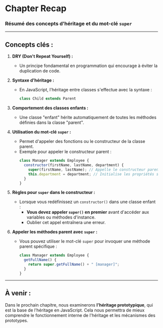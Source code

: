 # **Chapter Recap**

### **Résumé des concepts d'héritage et du mot-clé `super`**

---

## **Concepts clés :**

1. **DRY (Don't Repeat Yourself) :**
   - Un principe fondamental en programmation qui encourage à éviter la duplication de code.

2. **Syntaxe d'héritage :**
   - En JavaScript, l'héritage entre classes s'effectue avec la syntaxe :
     ```javascript
     class Child extends Parent
     ```

3. **Comportement des classes enfants :**
   - Une classe "enfant" hérite automatiquement de toutes les méthodes définies dans la classe "parent".

4. **Utilisation du mot-clé `super` :**
   - Permet d'appeler des fonctions ou le constructeur de la classe parent.
   - Exemple pour appeler le constructeur parent :
     ```javascript
     class Manager extends Employee {
       constructor(firstName, lastName, department) {
         super(firstName, lastName); // Appelle le constructeur parent
         this.department = department; // Initialise les propriétés spécifiques à Manager
       }
     }
     ```

5. **Règles pour `super` dans le constructeur :**
   - Lorsque vous redéfinissez un `constructor()` dans une classe enfant :
     - **Vous devez appeler `super()` en premier** avant d'accéder aux variables ou méthodes d'instance.
     - Oublier cet appel entraînera une erreur.

6. **Appeler les méthodes parent avec `super` :**
   - Vous pouvez utiliser le mot-clé `super` pour invoquer une méthode parent spécifique :
     ```javascript
     class Manager extends Employee {
       getFullName() {
         return super.getFullName() + " [manager]";
       }
     }
     ```

---

## **À venir :**
Dans le prochain chapitre, nous examinerons **l'héritage prototypique**, qui est la base de l'héritage en JavaScript. Cela nous permettra de mieux comprendre le fonctionnement interne de l'héritage et les mécanismes des prototypes.
```